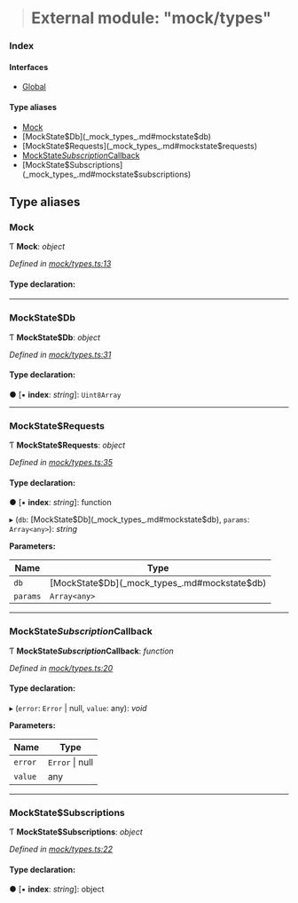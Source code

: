 > # External module: "mock/types"

### Index

#### Interfaces

* [Global](../interfaces/_mock_types_.global.md)

#### Type aliases

* [Mock](_mock_types_.md#mock)
* [MockState$Db](_mock_types_.md#mockstate$db)
* [MockState$Requests](_mock_types_.md#mockstate$requests)
* [MockState$Subscription$Callback](_mock_types_.md#mockstate$subscription$callback)
* [MockState$Subscriptions](_mock_types_.md#mockstate$subscriptions)

## Type aliases

###  Mock

Ƭ **Mock**: *object*

*Defined in [mock/types.ts:13](https://github.com/polkadot-js/api/blob/7772caa/packages/rpc-provider/src/mock/types.ts#L13)*

#### Type declaration:

___

###  MockState$Db

Ƭ **MockState$Db**: *object*

*Defined in [mock/types.ts:31](https://github.com/polkadot-js/api/blob/7772caa/packages/rpc-provider/src/mock/types.ts#L31)*

#### Type declaration:

● \[▪ **index**: *string*\]: `Uint8Array`

___

###  MockState$Requests

Ƭ **MockState$Requests**: *object*

*Defined in [mock/types.ts:35](https://github.com/polkadot-js/api/blob/7772caa/packages/rpc-provider/src/mock/types.ts#L35)*

#### Type declaration:

● \[▪ **index**: *string*\]: function

▸ (`db`: [MockState$Db](_mock_types_.md#mockstate$db), `params`: `Array<any>`): *string*

**Parameters:**

Name | Type |
------ | ------ |
`db` | [MockState$Db](_mock_types_.md#mockstate$db) |
`params` | `Array<any>` |

___

###  MockState$Subscription$Callback

Ƭ **MockState$Subscription$Callback**: *function*

*Defined in [mock/types.ts:20](https://github.com/polkadot-js/api/blob/7772caa/packages/rpc-provider/src/mock/types.ts#L20)*

#### Type declaration:

▸ (`error`: `Error` | null, `value`: any): *void*

**Parameters:**

Name | Type |
------ | ------ |
`error` | `Error` \| null |
`value` | any |

___

###  MockState$Subscriptions

Ƭ **MockState$Subscriptions**: *object*

*Defined in [mock/types.ts:22](https://github.com/polkadot-js/api/blob/7772caa/packages/rpc-provider/src/mock/types.ts#L22)*

#### Type declaration:

● \[▪ **index**: *string*\]: object